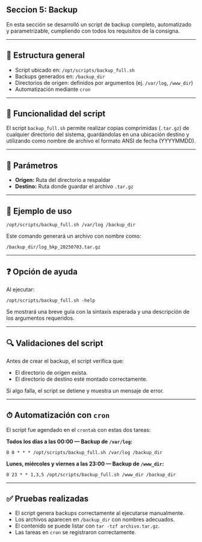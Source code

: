 ## Seccion 5: Backup

En esta sección se desarrolló un script de backup completo, automatizado y parametrizable, cumpliendo con todos los requisitos de la consigna.

---

## 📂 Estructura general

- Script ubicado en: `/opt/scripts/backup_full.sh`
- Backups generados en: `/backup_dir`
- Directorios de origen: definidos por argumentos (ej. `/var/log`, `/www_dir`)
- Automatización mediante `cron`

---

## 🧠 Funcionalidad del script

El script `backup_full.sh` permite realizar copias comprimidas (`.tar.gz`) de cualquier directorio del sistema, guardándolas en una ubicación destino y utilizando como nombre de archivo el formato ANSI de fecha (YYYYMMDD).

---

## 🔹 Parámetros

- **Origen:** Ruta del directorio a respaldar  
- **Destino:** Ruta donde guardar el archivo `.tar.gz`

---

## 📝 Ejemplo de uso

    /opt/scripts/backup_full.sh /var/log /backup_dir

Este comando generará un archivo con nombre como:

    /backup_dir/log_bkp_20250703.tar.gz

---

## ❓ Opción de ayuda

Al ejecutar:

    /opt/scripts/backup_full.sh -help

Se mostrará una breve guía con la sintaxis esperada y una descripción de los argumentos requeridos.

---

## 🔍 Validaciones del script

Antes de crear el backup, el script verifica que:

- El directorio de origen exista.
- El directorio de destino esté montado correctamente.

Si algo falla, el script se detiene y muestra un mensaje de error.

---

## ⏱ Automatización con `cron`

El script fue agendado en el `crontab` con estas dos tareas:

**Todos los días a las 00:00 — Backup de `/var/log`:**

    0 0 * * * /opt/scripts/backup_full.sh /var/log /backup_dir

**Lunes, miércoles y viernes a las 23:00 — Backup de `/www_dir`:**

    0 23 * * 1,3,5 /opt/scripts/backup_full.sh /www_dir /backup_dir

---

## ✅ Pruebas realizadas

- El script genera backups correctamente al ejecutarse manualmente.
- Los archivos aparecen en `/backup_dir` con nombres adecuados.
- El contenido se puede listar con `tar -tzf archivo.tar.gz`.
- Las tareas en `cron` se registraron correctamente.
